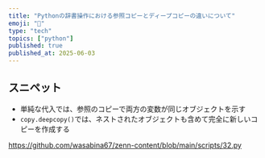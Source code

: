 ```yaml
---
title: "Pythonの辞書操作における参照コピーとディープコピーの違いについて"
emoji: "🐍"
type: "tech"
topics: ["python"]
published: true
published_at: 2025-06-03
---
```


## スニペット

- 単純な代入では、参照のコピーで両方の変数が同じオブジェクトを示す
- `copy.deepcopy()`では、ネストされたオブジェクトも含めて完全に新しいコピーを作成する

https://github.com/wasabina67/zenn-content/blob/main/scripts/32.py
